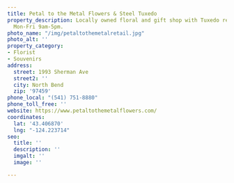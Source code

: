 ```yaml
---
title: Petal to the Metal Flowers & Steel Tuxedo
property_description: Locally owned floral and gift shop with Tuxedo rentals. Open
  Mon-Fri 9am-5pm.
photo_name: "/img/petaltothemetalretail.jpg"
photo_alt: ''
property_category:
- Florist
- Souvenirs
address:
  street: 1993 Sherman Ave
  street2: ''
  city: North Bend
  zip: '97459'
phone_local: "(541) 751-8880"
phone_toll_free: ''
website: https://www.petaltothemetalflowers.com/
coordinates:
  lat: '43.406870'
  lng: "-124.223714"
seo:
  title: ''
  description: ''
  imgalt: ''
  image: ''

---
```


